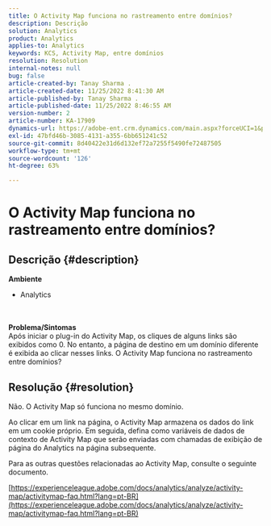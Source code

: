 ```yaml
---
title: O Activity Map funciona no rastreamento entre domínios?
description: Descrição
solution: Analytics
product: Analytics
applies-to: Analytics
keywords: KCS, Activity Map, entre domínios
resolution: Resolution
internal-notes: null
bug: false
article-created-by: Tanay Sharma .
article-created-date: 11/25/2022 8:41:30 AM
article-published-by: Tanay Sharma .
article-published-date: 11/25/2022 8:46:55 AM
version-number: 2
article-number: KA-17909
dynamics-url: https://adobe-ent.crm.dynamics.com/main.aspx?forceUCI=1&pagetype=entityrecord&etn=knowledgearticle&id=fc907bf3-9c6c-ed11-9561-6045bd006e5a
exl-id: 47bfd46b-3085-4131-a355-6bb651241c52
source-git-commit: 8d40422e31d6d132ef72a7255f5490fe72487505
workflow-type: tm+mt
source-wordcount: '126'
ht-degree: 63%

---
```


# O Activity Map funciona no rastreamento entre domínios?

## Descrição {#description}

<b>Ambiente</b>
- Analytics

<br> <br><b>Problema/Sintomas</b><br>Após iniciar o plug-in do Activity Map, os cliques de alguns links são exibidos como 0. No entanto, a página de destino em um domínio diferente é exibida ao clicar nesses links. O Activity Map funciona no rastreamento entre domínios?<br>

## Resolução {#resolution}


Não. O Activity Map só funciona no mesmo domínio.

Ao clicar em um link na página, o Activity Map armazena os dados do link em um cookie próprio. Em seguida, defina como variáveis de dados de contexto de Activity Map que serão enviadas com chamadas de exibição de página do Analytics na página subsequente.

Para as outras questões relacionadas ao Activity Map, consulte o seguinte documento.

[https://experienceleague.adobe.com/docs/analytics/analyze/activity-map/activitymap-faq.html?lang=pt-BR](https://experienceleague.adobe.com/docs/analytics/analyze/activity-map/activitymap-faq.html?lang=pt-BR)
